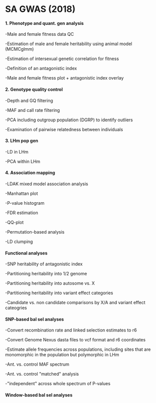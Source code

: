 # SA GWAS (2018)

#### 1. Phenotype and quant. gen analysis

-Male and female fitness data QC

-Estimation of male and female heritability using animal model (MCMCglmm)

-Estimation of intersexual genetic correlation for fitness

-Definition of an antagonistic index

-Male and female fitness plot + antagonistic index overlay

#### 2. Genotype quality control

-Depth and GQ filtering

-MAF and call rate filtering

-PCA including outgroup population (DGRP) to identify outliers

-Examination of pairwise relatedness between individuals

#### 3. LHm pop gen

-LD in LHm

-PCA within LHm

#### 4. Association mapping

-LDAK mixed model association analysis

-Manhattan plot

-P-value histogram

-FDR estimation

-QQ-plot

-Permutation-based analysis

-LD clumping

#### Functional analyses

-SNP heritability of antagonistic index

-Partitioning heritability into 1/2 genome

-Partitioning heritability into autosome vs. X

-Partitioning heritability into variant effect categories

-Candidate vs. non candidate comparisons by X/A and variant effect cateogries

#### SNP-based bal sel analyses

-Convert recombination rate and linked selection estimates to r6

-Convert Genome Nexus dasta files to vcf format and r6 coordinates

-Estimate allele frequencies across populations, including sites that are monomorphic in the population but polymorphic in LHm

-Ant. vs. control MAF spectrum

-Ant. vs. control "matched" analysis

-"independent" across whole spectrum of P-values

#### Window-based bal sel analyses



